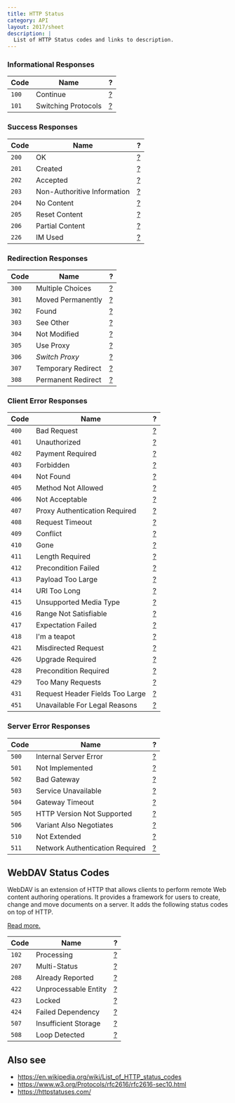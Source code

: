 ```yaml
---
title: HTTP Status
category: API
layout: 2017/sheet
description: |
  List of HTTP Status codes and links to description.
---
```


### Informational Responses

| Code  | Name                | ?                                 |
|-------|---------------------|-----------------------------------|
| `100` | Continue            | [?](https://httpstatuses.com/100) |
| `101` | Switching Protocols | [?](https://httpstatuses.com/101) |

### Success Responses

| Code  | Name                        | ?                                 |
|-------|-----------------------------|-----------------------------------|
| `200` | OK                          | [?](https://httpstatuses.com/200) |
| `201` | Created                     | [?](https://httpstatuses.com/201) |
| `202` | Accepted                    | [?](https://httpstatuses.com/202) |
| `203` | Non-Authoritive Information | [?](https://httpstatuses.com/203) |
| `204` | No Content                  | [?](https://httpstatuses.com/204) |
| `205` | Reset Content               | [?](https://httpstatuses.com/205) |
| `206` | Partial Content             | [?](https://httpstatuses.com/206) |
| `226` | IM Used                     | [?](https://httpstatuses.com/226) |

### Redirection Responses

| Code  | Name               | ?                                                |
|-------|--------------------|--------------------------------------------------|
| `300` | Multiple Choices   | [?](https://httpstatuses.com/300)                |
| `301` | Moved Permanently  | [?](https://httpstatuses.com/301)                |
| `302` | Found              | [?](https://httpstatuses.com/302)                |
| `303` | See Other          | [?](https://httpstatuses.com/303)                |
| `304` | Not Modified       | [?](https://httpstatuses.com/304)                |
| `305` | Use Proxy          | [?](https://httpstatuses.com/305)                |
| `306` | *Switch Proxy*     | [?](https://httpstatusdogs.com/306-switch-proxy) |
| `307` | Temporary Redirect | [?](https://httpstatuses.com/307)                |
| `308` | Permanent Redirect | [?](https://httpstatuses.com/308)                |

### Client Error Responses

| Code  | Name                            | ?                                 |
|-------|---------------------------------|-----------------------------------|
| `400` | Bad Request                     | [?](https://httpstatuses.com/400) |
| `401` | Unauthorized                    | [?](https://httpstatuses.com/401) |
| `402` | Payment Required                | [?](https://httpstatuses.com/402) |
| `403` | Forbidden                       | [?](https://httpstatuses.com/403) |
| `404` | Not Found                       | [?](https://httpstatuses.com/404) |
| `405` | Method Not Allowed              | [?](https://httpstatuses.com/405) |
| `406` | Not Acceptable                  | [?](https://httpstatuses.com/406) |
| `407` | Proxy Authentication Required   | [?](https://httpstatuses.com/407) |
| `408` | Request Timeout                 | [?](https://httpstatuses.com/408) |
| `409` | Conflict                        | [?](https://httpstatuses.com/409) |
| `410` | Gone                            | [?](https://httpstatuses.com/410) |
| `411` | Length Required                 | [?](https://httpstatuses.com/411) |
| `412` | Precondition Failed             | [?](https://httpstatuses.com/412) |
| `413` | Payload Too Large               | [?](https://httpstatuses.com/413) |
| `414` | URI Too Long                    | [?](https://httpstatuses.com/414) |
| `415` | Unsupported Media Type          | [?](https://httpstatuses.com/415) |
| `416` | Range Not Satisfiable           | [?](https://httpstatuses.com/416) |
| `417` | Expectation Failed              | [?](https://httpstatuses.com/417) |
| `418` | I'm a teapot                    | [?](https://httpstatuses.com/418) |
| `421` | Misdirected Request             | [?](https://httpstatuses.com/421) |
| `426` | Upgrade Required                | [?](https://httpstatuses.com/426) |
| `428` | Precondition Required           | [?](https://httpstatuses.com/428) |
| `429` | Too Many Requests               | [?](https://httpstatuses.com/429) |
| `431` | Request Header Fields Too Large | [?](https://httpstatuses.com/431) |
| `451` | Unavailable For Legal Reasons   | [?](https://httpstatuses.com/451) |

### Server Error Responses

| Code  | Name                            | ?                                 |
|-------|---------------------------------|-----------------------------------|
| `500` | Internal Server Error           | [?](https://httpstatuses.com/500) |
| `501` | Not Implemented                 | [?](https://httpstatuses.com/501) |
| `502` | Bad Gateway                     | [?](https://httpstatuses.com/502) |
| `503` | Service Unavailable             | [?](https://httpstatuses.com/503) |
| `504` | Gateway Timeout                 | [?](https://httpstatuses.com/504) |
| `505` | HTTP Version Not Supported      | [?](https://httpstatuses.com/505) |
| `506` | Variant Also Negotiates         | [?](https://httpstatuses.com/506) |
| `510` | Not Extended                    | [?](https://httpstatuses.com/510) |
| `511` | Network Authentication Required | [?](https://httpstatuses.com/511) |

## WebDAV Status Codes

WebDAV is an extension of HTTP that allows clients to perform remote Web content authoring operations. It provides a framework for users to create, change and move documents on a server. It adds the following status codes on top of HTTP. 

[Read more.](https://en.wikipedia.org/wiki/WebDAV)

| Code  | Name                 | ?                                                                |
|-------|----------------------|------------------------------------------------------------------|
| `102` | Processing           | [?](https://en.wikipedia.org/wiki/List_of_HTTP_status_codes#102) |
| `207` | Multi-Status         | [?](https://en.wikipedia.org/wiki/List_of_HTTP_status_codes#207) |
| `208` | Already Reported     | [?](https://en.wikipedia.org/wiki/List_of_HTTP_status_codes#208) |
| `422` | Unprocessable Entity | [?](https://en.wikipedia.org/wiki/List_of_HTTP_status_codes#422) |
| `423` | Locked               | [?](https://en.wikipedia.org/wiki/List_of_HTTP_status_codes#423) |
| `424` | Failed Dependency    | [?](https://en.wikipedia.org/wiki/List_of_HTTP_status_codes#424) |
| `507` | Insufficient Storage | [?](https://en.wikipedia.org/wiki/List_of_HTTP_status_codes#507) |
| `508` | Loop Detected        | [?](https://en.wikipedia.org/wiki/List_of_HTTP_status_codes#508) |

## Also see

* <https://en.wikipedia.org/wiki/List_of_HTTP_status_codes>
* <https://www.w3.org/Protocols/rfc2616/rfc2616-sec10.html>
* <https://httpstatuses.com/>
